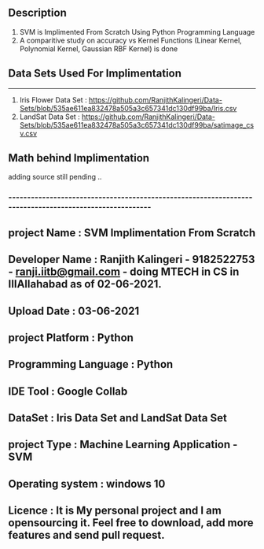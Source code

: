 ## Description 

1. SVM is Implimented From Scratch Using Python Programming Language
2. A comparitive study on accuracy vs Kernel Functions (Linear Kernel, Polynomial Kernel, Gaussian RBF Kernel) is done 

## Data Sets Used For Implimentation 
---------------------

1. Iris Flower Data Set    :  https://github.com/RanjithKalingeri/Data-Sets/blob/535ae611ea832478a505a3c657341dc130df99ba/Iris.csv
2. LandSat Data Set        :  https://github.com/RanjithKalingeri/Data-Sets/blob/535ae611ea832478a505a3c657341dc130df99ba/satimage_csv.csv

## Math behind Implimentation 
adding source still pending .. 



### -------------------------------------------------------------------------------------------------------
## project Name :	           SVM Implimentation From Scratch
## Developer Name :	         Ranjith Kalingeri - 9182522753 - ranji.iitb@gmail.com - doing MTECH in CS in IIIAllahabad as of 02-06-2021. 
## Upload Date :	         03-06-2021
## project Platform :        Python
## Programming Language :    Python
## IDE Tool :	               Google Collab
## DataSet :	               Iris Data Set and LandSat Data Set
## project Type :	           Machine Learning Application - SVM
## Operating system :        windows 10 
## Licence          :        It is My personal project and I am opensourcing it. Feel free to download, add more features and send pull request.
